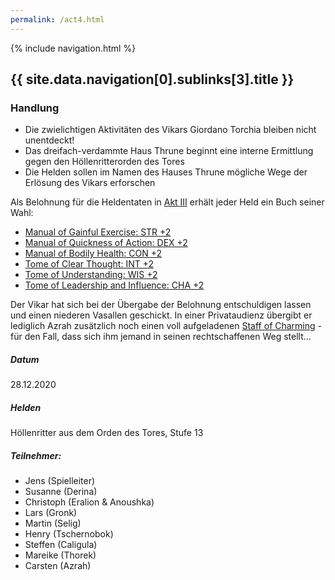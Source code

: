 ```yaml
---
permalink: /act4.html
---
```


{% include navigation.html %}

## {{ site.data.navigation[0].sublinks[3].title }}

### Handlung

* Die zwielichtigen Aktivitäten des Vikars Giordano Torchia bleiben nicht unentdeckt!
* Das dreifach-verdammte Haus Thrune beginnt eine interne Ermittlung gegen den Höllenritterorden des Tores
* Die Helden sollen im Namen des Hauses Thrune mögliche Wege der Erlösung des Vikars erforschen

Als Belohnung für die Heldentaten in [Akt III](act3.html) erhält jeder Held ein Buch seiner Wahl:

* [Manual of Gainful Exercise: STR +2](https://aonprd.com/MagicWondrousDisplay.aspx?FinalName=Manual%20of%20Gainful%20Exercise2)
* [Manual of Quickness of Action: DEX +2](https://aonprd.com/MagicWondrousDisplay.aspx?FinalName=Manual%20of%20Quickness%20of%20Action2)
* [Manual of Bodily Health: CON +2](https://aonprd.com/MagicWondrousDisplay.aspx?FinalName=Manual%20of%20Bodily%20Health2)
* [Tome of Clear Thought: INT +2](https://aonprd.com/MagicWondrousDisplay.aspx?FinalName=Tome%20of%20Clear%20Thought2)
* [Tome of Understanding: WIS +2](https://aonprd.com/MagicWondrousDisplay.aspx?FinalName=Tome%20of%20Understanding2)
* [Tome of Leadership and Influence: CHA +2](https://aonprd.com/MagicWondrousDisplay.aspx?FinalName=Tome%20of%20Leadership%20and%20Influence2)

Der Vikar hat sich bei der Übergabe der Belohnung entschuldigen lassen und einen niederen Vasallen geschickt. In einer Privataudienz übergibt er  lediglich Azrah zusätzlich noch einen voll aufgeladenen [Staff of Charming](https://aonprd.com/MagicStavesDisplay.aspx?ItemName=Staff%20of%20Charming) - für den Fall, dass sich ihm jemand in seinen rechtschaffenen Weg stellt...

##### Datum

28.12.2020

##### Helden

Höllenritter aus dem Orden des Tores, Stufe 13

##### Teilnehmer:

* Jens (Spielleiter)
* Susanne (Derina)
* Christoph (Eralion & Anoushka)
* Lars (Gronk)
* Martin (Selig)
* Henry (Tschernobok)
* Steffen (Caligula)
* Mareike (Thorek)
* Carsten (Azrah)

